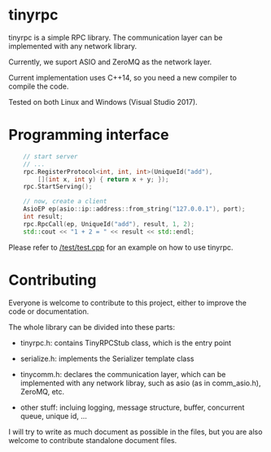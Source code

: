 tinyrpc
=======

tinyrpc is a simple RPC library. The communication layer can be implemented with any network library. 

Currently, we suport ASIO and ZeroMQ as the network layer.

Current implementation uses C++14, so you need a new compiler to compile the code.

Tested on both Linux and Windows (Visual Studio 2017).

Programming interface
=======

```c++
    // start server
    // ...
    rpc.RegisterProtocol<int, int, int>(UniqueId("add"), 
        [](int x, int y) { return x + y; });
    rpc.StartServing();

    // now, create a client
    AsioEP ep(asio::ip::address::from_string("127.0.0.1"), port);
    int result;
    rpc.RpcCall(ep, UniqueId("add"), result, 1, 2);
    std::cout << "1 + 2 = " << result << std::endl;
```

Please refer to [/test/test.cpp](/test/test.cpp) for an example on how to use tinyrpc.

Contributing
=======
Everyone is welcome to contribute to this project, either to improve the code or documentation.

The whole library can be divided into these parts:

* tinyrpc.h: contains TinyRPCStub class, which is the entry point

* serialize.h: implements the Serializer template class

* tinycomm.h: declares the communication layer, which can be implemented with any network libray, such as asio (as in comm_asio.h), ZeroMQ, etc.

* other stuff: incluing logging, message structure, buffer, concurrent queue, unique id, ...

I will try to write as much document as possible in the files, but you are also welcome to contribute standalone document files.
